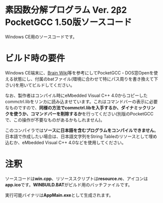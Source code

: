 # 素因数分解プログラム Ver. 2β2 PocketGCC 1.50版ソースコード
Windows CE用のソースコードです。

# ビルド時の要件
Windows CE端末に、[Brain Wiki](https://brain.fandom.com/ja)等を参考にしてPocketGCC・DOS窓Openを使える状態にし、付属のbatファイル(環境に合わせて特にパス周りを書き換えて下さい)を用いてビルドしてください。

なお、製作者はコンパイル時にeMbedded Visual C++ 4.0からコピーしたcommctrl.libをリンカに読み込ませています。これはコマンドバーの表示に必要なものですので、**同様の方法でcommctrl.libを入手するか、ダイナミックリンクを使うか、コマンドバーを削除するか**を行ってください(別版のPocketGCCで、この操作が不要なものがあるかもしれません)。

このコンパイラでは**ソースに日本語を含むプログラムをコンパイルできません**。日本語で作成したい場合は、日本語文字列をString Tableのリソースとして埋め込むか、eMbedded Visual C++ 4.0などを使用してください。

# 注釈
ソースコードは**win.cpp**、リソーススクリプトは**resource.rc**、アイコンは**app.ico**です。**WINBUILD.BAT**がビルド用のバッチファイルです。

実行可能バイナリは**AppMain.exe**として生成されます。